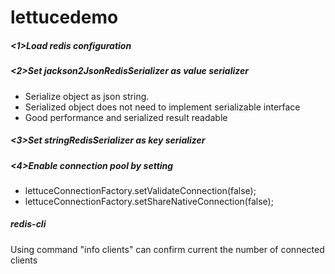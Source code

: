 # lettucedemo

##### <1>Load redis configuration

##### <2>Set jackson2JsonRedisSerializer as value serializer
* Serialize object as json string. 
* Serialized object does not need to implement serializable interface
* Good performance and serialized result readable

##### <3>Set stringRedisSerializer as key serializer

##### <4>Enable connection pool by setting
* lettuceConnectionFactory.setValidateConnection(false);
* lettuceConnectionFactory.setShareNativeConnection(false);

##### redis-cli
Using command "info clients" can confirm current the number of connected clients

